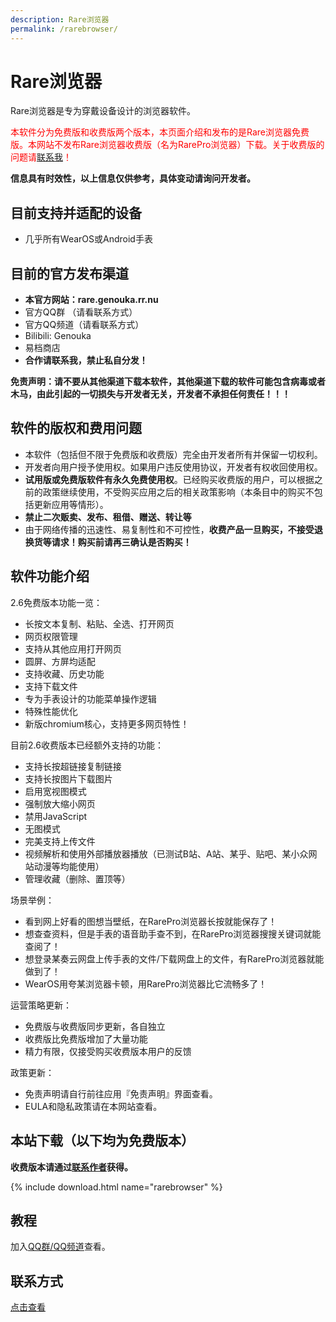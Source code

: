 ```yaml
---
description: Rare浏览器
permalink: /rarebrowser/
---
```

# Rare浏览器

Rare浏览器是专为穿戴设备设计的浏览器软件。

<span style="color:red">本软件分为免费版和收费版两个版本，本页面介绍和发布的是Rare浏览器免费版。本网站不发布Rare浏览器收费版（名为RarePro浏览器）下载。关于收费版的问题请[联系我](/lianxi/)！</span>

**信息具有时效性，以上信息仅供参考，具体变动请询问开发者。**

## 目前支持并适配的设备
* 几乎所有WearOS或Android手表

## 目前的官方发布渠道
* **本官方网站：rare.genouka.rr.nu**
* 官方QQ群 （请看联系方式）
* 官方QQ频道（请看联系方式）
* Bilibili: Genouka
* 易档商店
* **合作请联系我，禁止私自分发！**

**免责声明：请不要从其他渠道下载本软件，其他渠道下载的软件可能包含病毒或者木马，由此引起的一切损失与开发者无关，开发者不承担任何责任！！！**

## 软件的版权和费用问题
* 本软件（包括但不限于免费版和收费版）完全由开发者所有并保留一切权利。
* 开发者向用户授予使用权。如果用户违反使用协议，开发者有权收回使用权。
* **试用版或免费版软件有永久免费使用权**。已经购买收费版的用户，可以根据之前的政策继续使用，不受购买应用之后的相关政策影响（本条目中的购买不包括更新应用等情形）。
* **禁止二次贩卖、发布、租借、赠送、转让等**
* 由于网络传播的迅速性、易复制性和不可控性，**收费产品一旦购买，不接受退换货等请求！购买前请再三确认是否购买！**

## 软件功能介绍

2.6免费版本功能一览：

* 长按文本复制、粘贴、全选、打开网页
* 网页权限管理
* 支持从其他应用打开网页
* 圆屏、方屏均适配
* 支持收藏、历史功能
* 支持下载文件
* 专为手表设计的功能菜单操作逻辑
* 特殊性能优化
* 新版chromium核心，支持更多网页特性！

目前2.6收费版本已经额外支持的功能：

* 支持长按超链接复制链接
* 支持长按图片下载图片
* 启用宽视图模式
* 强制放大缩小网页
* 禁用JavaScript
* 无图模式
* 完美支持上传文件
* 视频解析和使用外部播放器播放（已测试B站、A站、某乎、贴吧、某小众网站动漫等均能使用）
* 管理收藏（删除、置顶等）

场景举例：

* 看到网上好看的图想当壁纸，在RarePro浏览器长按就能保存了！
* 想查查资料，但是手表的语音助手查不到，在RarePro浏览器搜搜关键词就能查阅了！
* 想登录某奏云网盘上传手表的文件/下载网盘上的文件，有RarePro浏览器就能做到了！
* WearOS用夸某浏览器卡顿，用RarePro浏览器比它流畅多了！

运营策略更新：

* 免费版与收费版同步更新，各自独立
* 收费版比免费版增加了大量功能
* 精力有限，仅接受购买收费版本用户的反馈

政策更新：

* 免责声明请自行前往应用『免责声明』界面查看。
* EULA和隐私政策请在本网站查看。


## 本站下载（以下均为免费版本）

**收费版本请通过[联系作者](/lianxi/)获得。**

{% include download.html name="rarebrowser" %}


## 教程

加入[QQ群/QQ频道](/lianxi)查看。

## 联系方式
[点击查看](/lianxi)